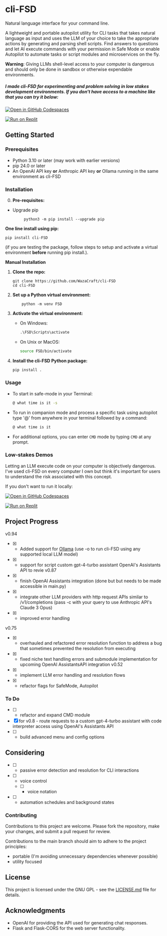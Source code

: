 # cli-FSD
Natural language interface for your command line. 

A lightweight and portable autopilot utility for CLI tasks that takes natural language as input and uses the LLM of your choice to take the appropriate actions by generating and parsing shell scripts. Find answers to questions and let AI execute commands with your permission in Safe Mode or enable Autopilot to automate tasks or script modules and microservices on the fly. 

**Warning**: Giving LLMs shell-level access to your computer is dangerous and should only be done in sandbox or otherwise expendable environments.

##### I made cli-FSD for experimenting and problem solving in low stakes development environments. If you don't have access to a machine like that you can try it below: 

[![Open in GitHub Codespaces](https://github.com/codespaces/badge.svg)](https://github.com/codespaces/new?repo=wazacraft/cli-FSD&ref=main)

[![Run on Replit](https://replit.com/badge/github/wazacraft/cli-FSD)](https://replit.com/@wazacraft/cli-FSD)
## Getting Started

### Prerequisites

- Python 3.10 or later (may work with earlier versions)
- pip 24.0 or later 
- An OpenAI API key **or** Anthropic API key **or** Ollama running in the same environment as cli-FSD

### Installation

0. **Pre-requisites:**
   
- Upgrade pip

           python3 -m pip install --upgrade pip
    

**One line install using pip:**

    pip install cli-FSD

  (if you are testing the package, follow steps to setup and activate a virtual environment **before** running pip install.).

**Manual Installation**

1. **Clone the repo:**

    ```
    git clone https://github.com/WazaCraft/cli-FSD
    cd cli-FSD
    ```

2. **Set up a Python virtual environment:**

    ```
        python -m venv FSD
    ```

3. **Activate the virtual environment:**

    - On Windows:

        ```cmd
        .\FSD\Scripts\activate
        ```

    - On Unix or MacOS:

        ```bash
        source FSD/bin/activate
        ```

4. **Install the cli-FSD Python package:**

    ```bash
    pip install .
    ```
   
### Usage

- To start in safe-mode in your Terminal:

    ```bash
    @ what time is it -s
    ```

- To run in companion mode and process a specific task using autopilot type '@' from anywhere in your terminal followed by a command:

    ```bash
   @ what time is it
    ```

- For additional options, you can enter `CMD` mode by typing `CMD` at any prompt.

### Low-stakes Demos
Letting an LLM execute code on your computer is objectively dangerous. I've used cli-FSD on every computer I own but think it's important for users to understand the risk associated with this concept. 

If you don't want to run it locally:

[![Open in GitHub Codespaces](https://github.com/codespaces/badge.svg)](https://github.com/codespaces/new?repo=wazacraft/cli-FSD&ref=main)

[![Run on Replit](https://replit.com/badge/github/wazacraft/cli-FSD)](https://replit.com/@wazacraft/cli-FSD)

## Project Progress
v0.94
- [x] - Added support for [Ollama]([url](https://github.com/ollama/ollama)) (use -o to run cli-FSD using any supported local LLM model)
- [x] - support for script custom gpt-4-turbo assistant OpenAI's Assistants API to revie
v0.87
- [x] - finish OpenAI Assistants integration (done but but needs to be made accessible in main.py)
- [x] - integrate other LLM providers with http request APIs similar to /v1/completions (pass -c with your query to use Anthropic API's Claude 3 Opus)
- [x] - improved error handling 

v0.75
- [x] - overhauled and refactored error resolution function to address a bug that sometimes prevented the resolution from executing
- [x] - fixed niche text handling errors and submodule implementation for upcoming OpenAI AssistantsAPI integration
v0.52
- [x] - implement LLM error handling and resolution flows 
- [x] - refactor flags for SafeMode, Autopilot

### To Do
- [ ] - refactor and expand CMD module
- [x] for v0.8 - route requests to a custom gpt-4-turbo assistant with code interpreter access using OpenAI's Assistants API 
- [ ] - build advanced menu and config options

## Considering
- [ ] - passive error detection and resolution for CLI interactions
- [ ] - voice control
   - [ ] - voice notation
- [ ] - automation schedules and background states


### Contributing

Contributions to this project are welcome. Please fork the repository, make your changes, and submit a pull request for review.

Contributions to the main branch should aim to adhere to the project principles: 
- portable (I'm avoiding unnecessary dependencies whenever possible)
- utility focused



## License

This project is licensed under the GNU GPL - see the [LICENSE.md](LICENSE.md) file for details.

## Acknowledgments

- OpenAI for providing the API used for generating chat responses.
- Flask and Flask-CORS for the web server functionality.
